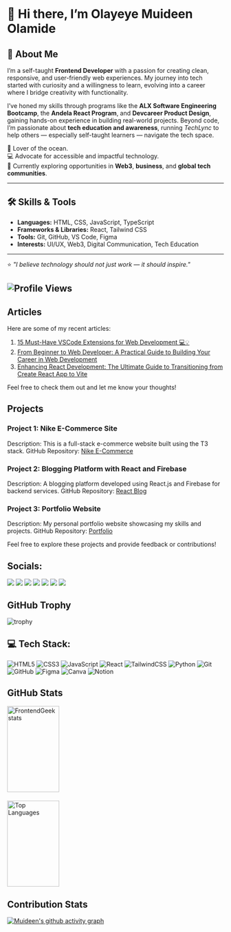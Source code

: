 # 👋 Hi there, I’m Olayeye Muideen Olamide

## 🚀 About Me  

I’m a self-taught **Frontend Developer** with a passion for creating clean, responsive, and user-friendly web experiences. My journey into tech started with curiosity and a willingness to learn, evolving into a career where I bridge creativity with functionality.  

I’ve honed my skills through programs like the **ALX Software Engineering Bootcamp**, the **Andela React Program**, and **Devcareer Product Design**, gaining hands-on experience in building real-world projects. Beyond code, I’m passionate about **tech education and awareness**, running *TechLync* to help others — especially self-taught learners — navigate the tech space.  

🌊 Lover of the ocean.  
💻 Advocate for accessible and impactful technology.  
📍 Currently exploring opportunities in **Web3**, **business**, and **global tech communities**.  

---

## 🛠 Skills & Tools  

- **Languages:** HTML, CSS, JavaScript, TypeScript  
- **Frameworks & Libraries:** React, Tailwind CSS  
- **Tools:** Git, GitHub, VS Code, Figma  
- **Interests:** UI/UX, Web3, Digital Communication, Tech Education  

---

⭐️ *"I believe technology should not just work — it should inspire."*  


## ![Profile Views](https://komarev.com/ghpvc/?username=muideen7&label=Profile%20views&color=0e75b6&style=flat)

## Articles

Here are some of my recent articles:

1. [15 Must-Have VSCode Extensions for Web Development 💻💡](https://medium.com/@Frontendgeek/15-must-have-vscode-extensions-for-web-development-9feb43978b1d)
2. [From Beginner to Web Developer: A Practical Guide to Building Your Career in Web Development](https://medium.com/@Frontendgeek/from-beginner-to-web-developer-a-practical-guide-to-building-your-career-in-web-development-fb3cf90505bc)
3. [Enhancing React Development: The Ultimate Guide to Transitioning from Create React App to Vite](https://medium.com/@Frontendgeek/enhancing-react-development-the-ultimate-guide-to-transitioning-from-create-react-app-to-vite-573013b5a885)

Feel free to check them out and let me know your thoughts!

## Projects

### Project 1: Nike E-Commerce Site
Description: This is a full-stack e-commerce website built using the T3 stack.
GitHub Repository: [Nike E-Commerce](https://github.com/muideen7/Nike)

### Project 2: Blogging Platform with React and Firebase
Description: A blogging platform developed using React.js and Firebase for backend services.
GitHub Repository: [React Blog](https://github.com/muideen7/dojo-blog)

### Project 3: Portfolio Website
Description: My personal portfolio website showcasing my skills and projects.
GitHub Repository: [Portfolio](https://github.com/muideen7/Portfolio)

Feel free to explore these projects and provide feedback or contributions!

## Socials:
<a href="https://twitter.com/OlayeyeMuideen" target="_blank"><img src="https://img.shields.io/badge/Twitter-1DA1F2?style=for-the-badge&logo=twitter&logoColor=white"/></a>
<a href="https://linkedin.com/in/muideen7" target="_blank"><img src="https://img.shields.io/badge/LinkedIn-0A66C2?style=for-the-badge&logo=linkedin&logoColor=white"/></a>
<a href="mailto:olayeyeayomide2000@gmail.com" target="_blank"><img src="https://img.shields.io/badge/Gmail-D14836?style=for-the-badge&logo=gmail&logoColor=white"/></a>
<a href="https://github.com/muideen7" target="_blank"><img src="https://img.shields.io/badge/GitHub-181717?style=for-the-badge&logo=github&logoColor=white"/></a>
<a href="https://hashnode.com/@frontendgeek" target="_blank"><img src="https://img.shields.io/badge/Hashnode-2962FF?style=for-the-badge&logo=hashnode&logoColor=white"/></a>
<a href="https://instagram.com/frontendgeek_" target="_blank"><img src="https://img.shields.io/badge/Instagram-E4405F?style=for-the-badge&logo=instagram&logoColor=white"/></a>
<a href="https://medium.com/@frontendgeek" target="_blank"><img src="https://img.shields.io/badge/Medium-000000?style=for-the-badge&logo=medium&logoColor=white"/></a>


## GitHub Trophy

![trophy](https://github-profile-trophy.vercel.app/?username=muideen7&theme=nord&row=1&column=7)

## 💻 Tech Stack:
![HTML5](https://img.shields.io/badge/html5-%23E34F26.svg?style=for-the-badge&logo=html5&logoColor=white) 
![CSS3](https://img.shields.io/badge/css3-%231572B6.svg?style=for-the-badge&logo=css3&logoColor=white) 
![JavaScript](https://img.shields.io/badge/javascript-%23323330.svg?style=for-the-badge&logo=javascript&logoColor=%23F7DF1E) 
![React](https://img.shields.io/badge/react-%2320232a.svg?style=for-the-badge&logo=react&logoColor=%2361DAFB) 
![TailwindCSS](https://img.shields.io/badge/tailwindcss-%2338B2AC.svg?style=for-the-badge&logo=tailwind-css&logoColor=white) 
![Python](https://img.shields.io/badge/python-3670A0?style=for-the-badge&logo=python&logoColor=ffdd54) 
![Git](https://img.shields.io/badge/git-%23F05033.svg?style=for-the-badge&logo=git&logoColor=white) 
![GitHub](https://img.shields.io/badge/github-%23121011.svg?style=for-the-badge&logo=github&logoColor=white) 
![Figma](https://img.shields.io/badge/figma-%23F24E1E.svg?style=for-the-badge&logo=figma&logoColor=white) 
![Canva](https://img.shields.io/badge/Canva-%2300C4CC.svg?style=for-the-badge&logo=Canva&logoColor=white) 
![Notion](https://img.shields.io/badge/Notion-%23000000.svg?style=for-the-badge&logo=notion&logoColor=white)


## GitHub Stats

<div style="display: flex; flex-wrap: wrap; gap: 20px;">
    <img src="https://github-readme-stats.vercel.app/api?username=muideen7&show_icons=true&theme=dark" alt="FrontendGeek stats" width="49%" height="200px">
    <img src="https://github-readme-stats.vercel.app/api/top-langs/?username=muideen7&layout=compact&theme=dark" alt="Top Languages" width="49%" height="200px">
</div>

## Contribution Stats

[![Muideen's github activity graph](https://github-readme-activity-graph.vercel.app/graph?username=Muideen7&theme=github)](https://github.com/ashutosh00710/github-readme-activity-graph)
